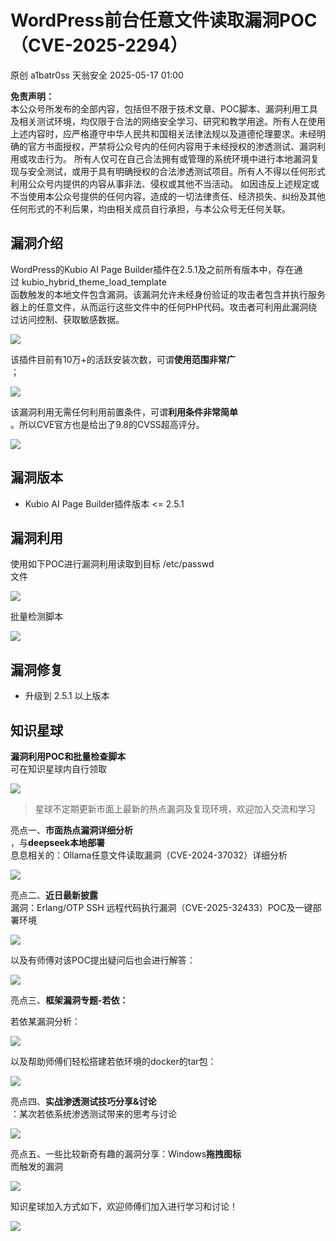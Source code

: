 #  WordPress前台任意文件读取漏洞POC（CVE-2025-2294）   
原创 a1batr0ss  天翁安全   2025-05-17 01:00  
  
**免责声明：**  
本公众号所发布的全部内容，包括但不限于技术文章、POC脚本、漏洞利用工具及相关测试环境，均仅限于合法的网络安全学习、研究和教学用途。所有人在使用上述内容时，应严格遵守中华人民共和国相关法律法规以及道德伦理要求。未经明确的官方书面授权，严禁将公众号内的任何内容用于未经授权的渗透测试、漏洞利用或攻击行为。 所有人仅可在自己合法拥有或管理的系统环境中进行本地漏洞复现与安全测试，或用于具有明确授权的合法渗透测试项目。所有人不得以任何形式利用公众号内提供的内容从事非法、侵权或其他不当活动。 如因违反上述规定或不当使用本公众号提供的任何内容，造成的一切法律责任、经济损失、纠纷及其他任何形式的不利后果，均由相关成员自行承担，与本公众号无任何关联。  
## 漏洞介绍  
  
WordPress的Kubio AI Page Builder插件在2.5.1及之前所有版本中，存在通过 kubio_hybrid_theme_load_template  
函数触发的本地文件包含漏洞。该漏洞允许未经身份验证的攻击者包含并执行服务器上的任意文件，从而运行这些文件中的任何PHP代码。攻击者可利用此漏洞绕过访问控制、获取敏感数据。  
  
![](https://mmbiz.qpic.cn/sz_mmbiz_png/I2eHcAFia5S6QIDXwic8jHnMapvNMibhnuAYywlWGcgI6AKfsVgLmnuZz2n0kHIgl6WOa2RuoeKicJl5skBRFADYxA/640?wx_fmt=png&from=appmsg "")  
  
该插件目前有10万+的活跃安装次数，可谓**使用范围非常广**  
；  
  
![](https://mmbiz.qpic.cn/sz_mmbiz_png/I2eHcAFia5S6QIDXwic8jHnMapvNMibhnuAzpeIz5cV25JdoX1fNh0pMBI10NIY0Q2YBia7uejiaMUEFMWQpYf2OPXQ/640?wx_fmt=png&from=appmsg "")  
  
该漏洞利用无需任何利用前置条件，可谓**利用条件非常简单**  
。所以CVE官方也是给出了9.8的CVSS超高评分。  
  
![](https://mmbiz.qpic.cn/sz_mmbiz_png/I2eHcAFia5S6QIDXwic8jHnMapvNMibhnuAFE0ysc8Oy4OkW5mcR9oXfC765O6GBjud5KTlKRqX2vQNYWGDtAk3wQ/640?wx_fmt=png&from=appmsg "")  
## 漏洞版本  
- Kubio AI Page Builder插件版本 <= 2.5.1  
  
## 漏洞利用  
  
使用如下POC进行漏洞利用读取到目标 /etc/passwd  
文件  
  
![](https://mmbiz.qpic.cn/sz_mmbiz_png/I2eHcAFia5S6QIDXwic8jHnMapvNMibhnuA8MbpX3tzfcfRKZLwXw4EOiafOtAuZvzlea5J6ib7gjXcN2Ke5WKSDfHg/640?wx_fmt=png&from=appmsg "")  
  
批量检测脚本  
  
![](https://mmbiz.qpic.cn/sz_mmbiz_png/I2eHcAFia5S6QIDXwic8jHnMapvNMibhnuAIBI6UTeTJupIZwaR4Q5l8Rb6zsDsfvRjHcTP8QgsuROAd1SzdRWiaow/640?wx_fmt=png&from=appmsg "")  
## 漏洞修复  
- 升级到 2.5.1 以上版本  
  
## 知识星球  
  
**漏洞利用POC和批量检查脚本**  
可在知识星球内自行领取  
  
![](https://mmbiz.qpic.cn/sz_mmbiz_png/I2eHcAFia5S6QIDXwic8jHnMapvNMibhnuAZYNfR95LShNcuyjxiaic20l598h5bu7ib3q9dsL1DBbArIVyYy1zmnxIA/640?wx_fmt=png&from=appmsg "")  
> 星球不定期更新市面上最新的热点漏洞及复现环境，欢迎加入交流和学习  
  
  
亮点一、**市面热点漏洞详细分析**  
，与**deepseek本地部署**  
息息相关的：Ollama任意文件读取漏洞（CVE-2024-37032）详细分析  
  
![](https://mmbiz.qpic.cn/sz_mmbiz_png/I2eHcAFia5S6QIDXwic8jHnMapvNMibhnuA4BqR0FU48PefZMbJX8uh9oArCT5TVvhFTUr8jbQJL1mNU0DxAojTvA/640?wx_fmt=png&from=appmsg "")  
  
亮点二、**近日最新披露**  
漏洞：Erlang/OTP SSH 远程代码执行漏洞（CVE-2025-32433）POC及一键部署环境  
  
![](https://mmbiz.qpic.cn/sz_mmbiz_png/I2eHcAFia5S6QIDXwic8jHnMapvNMibhnuAt7JZUlIv8c72lhqx0dcQMfOWX7HOjVQ07Q3CicibibwenYeNsl0ZZxVQw/640?wx_fmt=png&from=appmsg "")  
  
以及有师傅对该POC提出疑问后也会进行解答：  
  
![](https://mmbiz.qpic.cn/sz_mmbiz_png/I2eHcAFia5S6QIDXwic8jHnMapvNMibhnuAZSSUS9WudVjm3MVTQkWGe7bTWuAXzuDFd8loPfnt8otPWicf23AmB1Q/640?wx_fmt=png&from=appmsg "")  
  
亮点三、**框架漏洞专题-若依：**  
  
若依某漏洞分析：  
  
![](https://mmbiz.qpic.cn/sz_mmbiz_png/I2eHcAFia5S6QIDXwic8jHnMapvNMibhnuAwtskQ0dscOa61KPOUGLxV4Dpiaib29zojne5OW8pibGc9O0sk5ajfjLLw/640?wx_fmt=png&from=appmsg "")  
  
以及帮助师傅们轻松搭建若依环境的docker的tar包：  
  
![](https://mmbiz.qpic.cn/sz_mmbiz_png/I2eHcAFia5S6QIDXwic8jHnMapvNMibhnuA3jmA7PjT1pkPwXqtkpVZHr7bIsYhAicFpRYBmkxPnKfJGfDkGOm03jw/640?wx_fmt=png&from=appmsg "")  
  
亮点四、**实战渗透测试技巧分享&讨论**  
：某次若依系统渗透测试带来的思考与讨论  
  
![](https://mmbiz.qpic.cn/sz_mmbiz_png/I2eHcAFia5S6QIDXwic8jHnMapvNMibhnuAqKOapqH5wtbibKwSH94QunjDLcg8bBSAibSa0lichVcusFNybctHE9jFg/640?wx_fmt=png&from=appmsg "")  
  
亮点五、一些比较新奇有趣的漏洞分享：Windows**拖拽图标**  
而触发的漏洞  
  
![](https://mmbiz.qpic.cn/sz_mmbiz_png/I2eHcAFia5S6QIDXwic8jHnMapvNMibhnuAlBAK78yv6Exat9Ke0icgZJETaqP0L7xRanj9qkZlfnqeF5lP4jMhdCw/640?wx_fmt=png&from=appmsg "")  
  
知识星球加入方式如下，欢迎师傅们加入进行学习和讨论！  
  
![](https://mmbiz.qpic.cn/sz_mmbiz_png/I2eHcAFia5S6QIDXwic8jHnMapvNMibhnuAy30p5OZXtB1DwNiakGicAiaBLc6tATbxx2gHdahLVbPibTOtvUQoK1EUvw/640?wx_fmt=png&from=appmsg "")  
  
  
  
